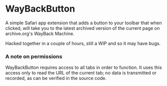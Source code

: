 # WayBackButton
A simple Safari app extension that adds a button to your toolbar that when clicked, will take you to the latest archived version of the current page on archive.org's WayBack Machine.

Hacked together in a couple of hours, still a WIP and so it may have bugs.

### A note on permissions
WayBackButton requires access to all tabs in order to function. It uses this access only to read the URL of the current tab; no data is transmitted or recorded, as can be verified in the source code.

